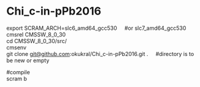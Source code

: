 # Chi_c-in-pPb2016  

export SCRAM_ARCH=slc6_amd64_gcc530  &nbsp; &nbsp;      #or slc7_amd64_gcc530  
cmsrel CMSSW_8_0_30  
cd CMSSW_8_0_30/src/  
cmsenv  
git clone git@github.com:okukral/Chi_c-in-pPb2016.git .   &nbsp; &nbsp;   #directory is to be new or empty  
  
#compile  
scram b  

